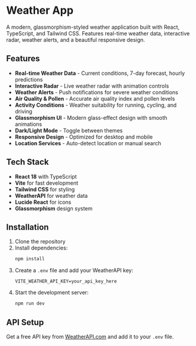 
# Weather App

A modern, glassmorphism-styled weather application built with React, TypeScript, and Tailwind CSS. Features real-time weather data, interactive radar, weather alerts, and a beautiful responsive design.

## Features

- **Real-time Weather Data** - Current conditions, 7-day forecast, hourly predictions
- **Interactive Radar** - Live weather radar with animation controls
- **Weather Alerts** - Push notifications for severe weather conditions
- **Air Quality & Pollen** - Accurate air quality index and pollen levels
- **Activity Conditions** - Weather suitability for running, cycling, and driving
- **Glassmorphism UI** - Modern glass-effect design with smooth animations
- **Dark/Light Mode** - Toggle between themes
- **Responsive Design** - Optimized for desktop and mobile
- **Location Services** - Auto-detect location or manual search

## Tech Stack

- **React 18** with TypeScript
- **Vite** for fast development
- **Tailwind CSS** for styling
- **WeatherAPI** for weather data
- **Lucide React** for icons
- **Glassmorphism** design system

## Installation

1. Clone the repository
2. Install dependencies:
   ```bash
   npm install
   ```
3. Create a `.env` file and add your WeatherAPI key:
   ```
   VITE_WEATHER_API_KEY=your_api_key_here
   ```
4. Start the development server:
   ```bash
   npm run dev
   ```

## API Setup

Get a free API key from [WeatherAPI.com](https://www.weatherapi.com/) and add it to your `.env` file.


  
